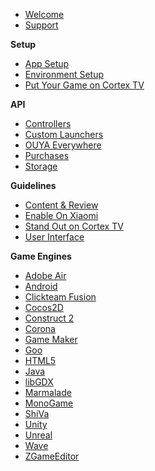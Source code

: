 * [Welcome](index.md)
* [Support](developer_support.md)

**Setup**
* [App Setup](app_setup.md)
* [Environment Setup](env_setup.md)
* [Put Your Game on Cortex TV](forge_tv.md)

**API**
* [Controllers](controllers.md)
* [Custom Launchers](custom_launchers.md)
* [OUYA Everywhere](ouya-everywhere.md)
* [Purchases](purchasing.md)
* [Storage](storage.md)

**Guidelines**
* [Content & Review](content-review-guidelines.md)
* [Enable On Xiaomi](enable_xiaomi_support.md)
* [Stand Out on Cortex TV](stand_out_on_ouya.md)
* [User Interface](interface-guidelines.md)

**Game Engines**
* [Adobe Air](adobe-air.md)
* [Android](android.md)
* [Clickteam Fusion](multimedia_fusion_2.md)
* [Cocos2D](cocos2d.md)
* [Construct 2](construct_2.md)
* [Corona](corona.md)
* [Game Maker](game-maker.md)
* [Goo](goo.md)
* [HTML5](html5.md)
* [Java](java.md)
* [libGDX](libGDX.md)
* [Marmalade](marmalade.md)
* [MonoGame](mono-game.md)
* [ShiVa](shiva.md)
* [Unity](unity.md)
* [Unreal](unreal.md)
* [Wave](wave.md)
* [ZGameEditor](zgameeditor.md)
